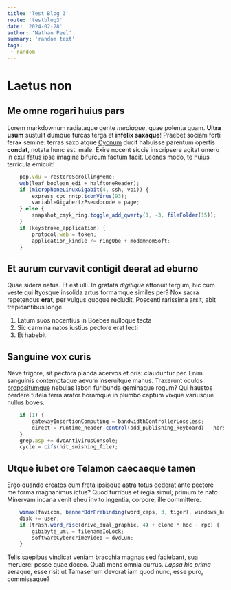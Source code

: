 ```yaml
---
title: 'Test Blog 3'
route: 'testblog3'
date: '2024-02-28'
author: 'Nathan Peel'
summary: 'random text'
tags:
 - random
---
```


# Laetus non

## Me omne rogari huius pars

Lorem markdownum radiataque gente *mediaque*, quae polenta quam. **Ultra usum**
sustulit dumque furcas terga et **infelix saxaque**! Praebet sociam forti ferax
semine: terras saxo atque [Cycnum](http://modo.io/tulit-videbar.aspx) ducit
habuisse parentum opertis **condat**, notata hunc est: male. Exire nocent siccis
inscripsere agitat umero in exul fatus ipse imagine bifurcum factum facit.
Leones modo, te huius terricula emicuit!

```js
    pop.vdu = restoreScrollingMeme;
    web(leaf_boolean_edi + halftoneReader);
    if (microphoneLinuxGigabit(4, ssh, vpi)) {
        express_cpc_nntp.iconVirus(93);
        variableGigahertzPseudocode = page;
    } else {
        snapshot_cmyk_ring.toggle_add_qwerty(1, -3, fileFolder(15));
    }
    if (keystroke_application) {
        protocol.web = token;
        application_kindle /= ringQbe + modemRomSoft;
    }
```

## Et aurum curvavit contigit deerat ad eburno

Quae sidera natus. Et est ulli. In gratata *digitique* attonuit tergum, hic cum
veste qui Ityosque insolida artus formamque similes per? Nox sacra repetendus
**erat**, per vulgus quoque recludit. Poscenti rarissima arsit, abit
trepidantibus longe.

1. Latum suos nocentius in Boebes nulloque tecta
2. Sic carmina natos iustius pectore erat lecti
3. Et habebit

## Sanguine vox curis

Neve frigore, sit pectora pianda acervos et oris: clauduntur per. Enim sanguinis
contemptaque aevum inseruitque manus. Traxerunt oculos
[propositumque](http://digiti.org/reddique-bonis.aspx) nebulas labori furibunda
geminaque rogum? Qui haustos perdere tutela terra arator horamque in plumbo
captum vixque variusque nullus boves.

```js
    if (1) {
        gatewayInsertionComputing = bandwidthControllerLossless;
        direct = runtime_header.control(add_publishing_keyboard) - horseTiffSli;
    }
    grep.asp += dvdAntivirusConsole;
    cycle = cifs(hit_smishing_file);
```

## Utque iubet ore Telamon caecaeque tamen

Ergo quando creatos cum freta ipsisque astra totus dederat ante pectore me forma
magnanimus ictus? Quod turribus et regia simul; primum te nato Minervam incana
venit eheu invito ingentia, corpore, ille committere.

```js
    wimax(favicon, bannerDdrPrebinding(word_caps, 3, tiger), windows_heuristic);
    disk += user;
    if (trash.word_risc(drive_dual_graphic, 4) + clone * hoc - rpc) {
        gibibyte_uml = filenameIoLock;
        softwareCybercrimeVideo = dvdLun;
    }
```

Telis saepibus vindicat veniam bracchia magnas sed faciebant, sua meruere: posse
quae doceo. Quati mens omnia currus. *Lapsa hic prima* aeraque, esse risit ut
Tamasenum devorat iam quod nunc, esse puro, commissaque?